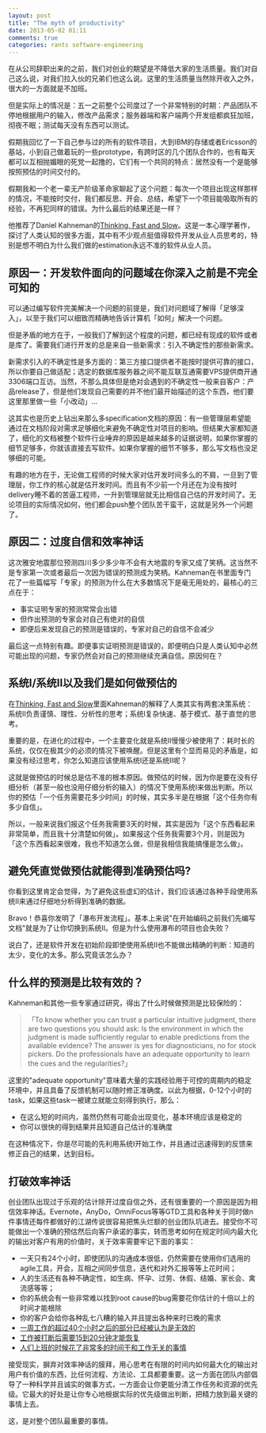 ```yaml
---
layout: post
title: "The myth of productivity"
date: 2013-05-02 01:11
comments: true
categories: rants software-engineering
---
```


在从公司辞职出来的之前，我们对创业的期望是不降低大家的生活质量。我们对自己这么说，对我们拉入伙的兄弟们也这么说。这里的生活质量当然除开收入之外，很大的一方面就是不加班。

但是实际上的情况是：五一之前整个公司度过了一个非常特别的时期：产品团队不停地根据用户的输入，修改产品需求；服务器端和客户端两个开发组都疯狂加班，彻夜不眠；测试每天没有东西可以测试。

假期我回忆了一下自己参与过的所有的软件项目，大到IBM的存储或者Ericsson的基站，小到自己做着玩的一些prototype，有跨时区的几个团队合作的，也有每天都可以互相抛媚眼的死党一起撸的，它们有一个共同的特点：居然没有一个是能够按照预估的时间交付的。

假期我和一个老一辈无产阶级革命家聊起了这个问题：每次一个项目出现这样那样的情况，不能按时交付，我们都反思、开会、总结，希望下一个项目能吸取所有的经验，不再犯同样的错误。为什么最后的结果还是一样？

他推荐了Daniel Kahneman的[Thinking, Fast and Slow](http://vdisk.weibo.com/s/8nUJx)。这是一本心理学著作，探讨了人类认知的很多方面，其中有不少观点挺值得软件开发从业人员思考的，特别是想不明白为什么我们做的estimation永远不准的软件从业人员。

原因一：开发软件面向的问题域在你深入之前是不完全可知的
---------------------------------------------

可以通过编写软件完美解决一个问题的前提是，我们对问题域了解得「足够深入」，以至于我们可以细致而精确地告诉计算机「如何」解决一个问题。

但是矛盾的地方在于，一般我们了解到这个程度的问题，都已经有现成的软件或者是库了。需要我们进行开发的总是来自一些新需求：引入不确定性的那些新需求。

新需求引入的不确定性是多方面的：第三方接口提供者不能按时提供可靠的接口，所以你要自己做适配；选定的数据库服务器之间不能互联互通需要VPS提供商开通3306端口互访。当然，不那么具体但是绝对会遇到的不确定性一般来自客户：产品release了，但是他们发现自己需要的并不他们最开始描述的这个东西，他们要这里那里做一些「小改动」...

这其实也是历史上钻出来那么多specification文档的原因：有一些管理层希望能通过在文档阶段对需求足够细化来避免不确定性对项目的影响。但结果大家都知道了，细化的文档被整个软件行业唾弃的原因是越来越多的证据说明，如果你掌握的细节足够多，你就该直接去写软件。如果你掌握的细节不够多，那么写文档也没足够细的可能。

有趣的地方在于，无论做工程师的时候大家对估开发时间多么的不屑，一旦到了管理层，你工作的核心就是估开发时间。而且有不少前一个月还在为没有按时delivery睡不着的苦逼工程师，一升到管理层就无比相信自己估的开发时间了。无论项目的实际情况如何，他们都会push整个团队苦干蛮干，这就是另外一个问题了。

原因二：过度自信和效率神话
------------------------

这次雅安地震那位预测四川多少多少年不会有大地震的专家又成了笑柄。这当然不是专家第一次或者最后一次因为错误的预测成为笑柄。Kahneman在书里面专门花了一些篇幅写「专家」的预测为什么在大多数情况下是毫无用处的，最核心的三点在于：

* 事实证明专家的预测常常会出错
* 但作出预测的专家会对自己有绝对的自信
* 即便后来发现自己的预测是错误的，专家对自己的自信不会减少

最后这一点特别有趣。即便事实证明预测是错误的，即便明白只是人类认知中必然可能出现的问题，专家仍然会对自己的预测继续充满自信。原因何在？

系统I/系统II以及我们是如何做预估的
-----------------------------

在[Thinking, Fast and Slow](http://vdisk.weibo.com/s/8nUJx)里面Kahneman的解释了人类其实有两套决策系统：系统II负责谨慎、理性、分析性的思考；系统I复杂快速、基于模式、基于直觉的思考。

重要的是，在进化的过程中，一个主要变化就是系统II慢慢少被使用了：耗时长的系统，仅仅在极其少的必须的情况下被唤醒。但是这里有个显而易见的矛盾是，如果没有经过思考，你怎么知道应该使用系统I还是系统II呢？

这就是做预估的时候总是估不准的根本原因。做预估的时候，因为你是要在没有仔细分析（甚至一般也没用仔细分析的输入）的情况下使用系统I来做出判断。所以你的预估「一个任务需要花多少时间」的时候，其实多半是在根据「这个任务你有多少自信」。

所以，一般来说我们报这个任务我需要3天的时候，其实是因为「这个东西看起来非常简单，而且我十分清楚如何做」。如果报这个任务我需要3个月，则是因为「这个东西看起来很难，我也不知道怎么做，但是我相信我能搞懂是怎么做」。

避免凭直觉做预估就能得到准确预估吗?
------------------------------

你看到这里肯定会觉得，为了避免这些虚幻的估计，我们应该通过各种手段使用系统II来通过仔细地分析得到准确的数据。

Bravo！恭喜你发明了「瀑布开发流程」。基本上来说"在开始编码之前我们先编写文档"就是为了让你切换到系统II。但是为什么使用瀑布的项目也会失败？

说白了，还是软件开发在初始阶段即使使用系统II也不能做出精确的判断：知道的太少，变化的太多。那么究竟该怎么办？

什么样的预测是比较有效的？
----------------------

Kahneman和其他一些专家通过研究，得出了什么时候做预测是比较保险的：

>「To know whether you can trust a particular intuitive judgment, there are two questions you should ask: Is the environment in which the judgment is made sufficiently regular to enable predictions from the available evidence? The answer is yes for diagnosticians, no for stock pickers. Do the professionals have an adequate opportunity to learn the cues and the regularities?」

这里的"adequate opportunity"意味着大量的实践经验用于可控的周期内的稳定环境中，并且具备了反馈机制可以随时修正准确度。以此为根据，0-12个小时的task，如果这些task一被建立就能立刻得到执行，那么：

* 在这么短的时间内，虽然仍然有可能会出现变化，基本环境应该是稳定的
* 你可以很快的得到结果并且知道自己估计的准确度

在这种情况下，你是尽可能的先利用系统I开始工作，并且通过迅速得到的反馈来修正自己的结果，达到目标。

打破效率神话
-------------

创业团队出现过于乐观的估计除开过度自信之外，还有很重要的一个原因是因为相信效率神话。Evernote，AnyDo，OmniFocus等等GTD工具和各种关于同时做n件事情还每件都做好的江湖传说很容易把焦头烂额的创业团队坑进去。接受你不可能做出一个准确的预估然后向客户承诺的事实，转而思考如何在规定时间内最大化的输出对客户有用的价值时，关于效率需要牢记下面的事实：

* 一天只有24个小时，即使团队的沟通成本很低，仍然需要在使用你们选用的agile工具，开会，互相之间同步信息，迭代和对外汇报等等上花时间；
* 人的生活还有各种不确定性，如生病、怀孕、过劳、休假、结婚、家长会、禽流感等等；
* 你的系统会有一些非常难以找到root cause的bug需要花你估计的十倍以上的时间才能根除
* 你的客户会给你各种乱七八糟的输入并且提出各种来时已晚的需求
* [一周工作的超过40个小时之后的部分已经被认为是无效的](https://medium.com/r/?url=http%3A%2F%2Fwww.inc.com%2Fjessica-stillman%2Fwhy-working-more-than-40-hours-a-week-is-useless.html)
* [工作被打断后需要15到20分钟才能恢复](https://medium.com/r/?url=http%3A%2F%2Flifehacker.com%2F246988%2Fmultitasking-makes-you-less-productive-%2B-take-ten)
* [人们上班的时候花了非常多的时间干和工作无关的事情](https://medium.com/r/?url=http%3A%2F%2Fwww.kens5.com%2Fnews%2FStudy-Average-worker-spends-60-percent-of-time-cyberloafing-190195401.html)

接受现实，摒弃对效率神话的膜拜，用心思考在有限的时间内如何最大化的输出对用户有价值的东西，比任何流程、方法论、工具都要重要。这一方面在团队内部倡导了一种科学并且诚实的做事方式，一方面会让你更能分清工作任务和资源的优先级。它最大的好处是让你专心地根据实际的优先级做出判断，把精力放到最关键的事情上去。

这，是对整个团队最重要的事情。

